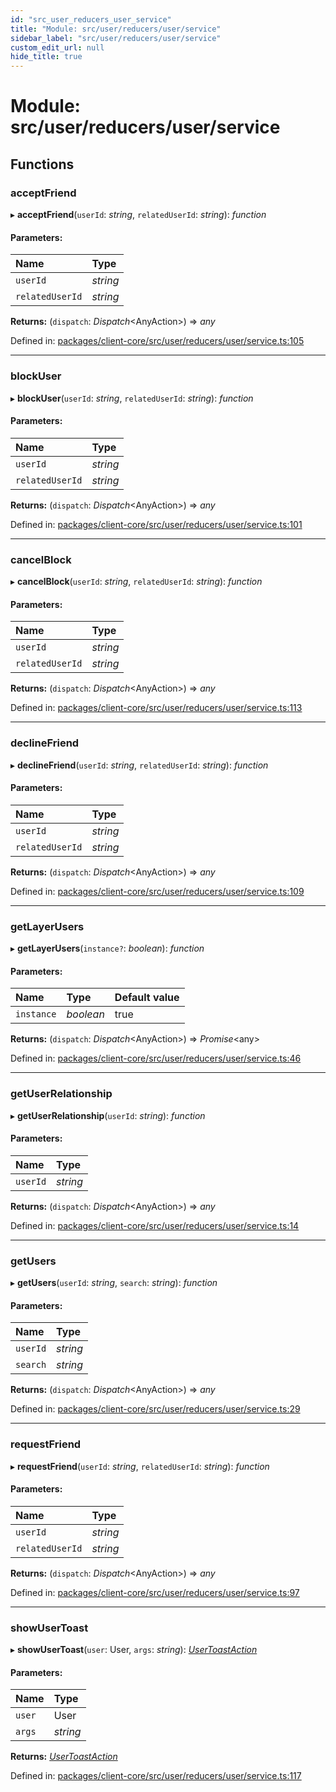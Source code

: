 ```yaml
---
id: "src_user_reducers_user_service"
title: "Module: src/user/reducers/user/service"
sidebar_label: "src/user/reducers/user/service"
custom_edit_url: null
hide_title: true
---
```


# Module: src/user/reducers/user/service

## Functions

### acceptFriend

▸ **acceptFriend**(`userId`: *string*, `relatedUserId`: *string*): *function*

#### Parameters:

| Name | Type |
| :------ | :------ |
| `userId` | *string* |
| `relatedUserId` | *string* |

**Returns:** (`dispatch`: *Dispatch*<AnyAction\>) => *any*

Defined in: [packages/client-core/src/user/reducers/user/service.ts:105](https://github.com/xr3ngine/xr3ngine/blob/2d83606b6/packages/client-core/src/user/reducers/user/service.ts#L105)

___

### blockUser

▸ **blockUser**(`userId`: *string*, `relatedUserId`: *string*): *function*

#### Parameters:

| Name | Type |
| :------ | :------ |
| `userId` | *string* |
| `relatedUserId` | *string* |

**Returns:** (`dispatch`: *Dispatch*<AnyAction\>) => *any*

Defined in: [packages/client-core/src/user/reducers/user/service.ts:101](https://github.com/xr3ngine/xr3ngine/blob/2d83606b6/packages/client-core/src/user/reducers/user/service.ts#L101)

___

### cancelBlock

▸ **cancelBlock**(`userId`: *string*, `relatedUserId`: *string*): *function*

#### Parameters:

| Name | Type |
| :------ | :------ |
| `userId` | *string* |
| `relatedUserId` | *string* |

**Returns:** (`dispatch`: *Dispatch*<AnyAction\>) => *any*

Defined in: [packages/client-core/src/user/reducers/user/service.ts:113](https://github.com/xr3ngine/xr3ngine/blob/2d83606b6/packages/client-core/src/user/reducers/user/service.ts#L113)

___

### declineFriend

▸ **declineFriend**(`userId`: *string*, `relatedUserId`: *string*): *function*

#### Parameters:

| Name | Type |
| :------ | :------ |
| `userId` | *string* |
| `relatedUserId` | *string* |

**Returns:** (`dispatch`: *Dispatch*<AnyAction\>) => *any*

Defined in: [packages/client-core/src/user/reducers/user/service.ts:109](https://github.com/xr3ngine/xr3ngine/blob/2d83606b6/packages/client-core/src/user/reducers/user/service.ts#L109)

___

### getLayerUsers

▸ **getLayerUsers**(`instance?`: *boolean*): *function*

#### Parameters:

| Name | Type | Default value |
| :------ | :------ | :------ |
| `instance` | *boolean* | true |

**Returns:** (`dispatch`: *Dispatch*<AnyAction\>) => *Promise*<any\>

Defined in: [packages/client-core/src/user/reducers/user/service.ts:46](https://github.com/xr3ngine/xr3ngine/blob/2d83606b6/packages/client-core/src/user/reducers/user/service.ts#L46)

___

### getUserRelationship

▸ **getUserRelationship**(`userId`: *string*): *function*

#### Parameters:

| Name | Type |
| :------ | :------ |
| `userId` | *string* |

**Returns:** (`dispatch`: *Dispatch*<AnyAction\>) => *any*

Defined in: [packages/client-core/src/user/reducers/user/service.ts:14](https://github.com/xr3ngine/xr3ngine/blob/2d83606b6/packages/client-core/src/user/reducers/user/service.ts#L14)

___

### getUsers

▸ **getUsers**(`userId`: *string*, `search`: *string*): *function*

#### Parameters:

| Name | Type |
| :------ | :------ |
| `userId` | *string* |
| `search` | *string* |

**Returns:** (`dispatch`: *Dispatch*<AnyAction\>) => *any*

Defined in: [packages/client-core/src/user/reducers/user/service.ts:29](https://github.com/xr3ngine/xr3ngine/blob/2d83606b6/packages/client-core/src/user/reducers/user/service.ts#L29)

___

### requestFriend

▸ **requestFriend**(`userId`: *string*, `relatedUserId`: *string*): *function*

#### Parameters:

| Name | Type |
| :------ | :------ |
| `userId` | *string* |
| `relatedUserId` | *string* |

**Returns:** (`dispatch`: *Dispatch*<AnyAction\>) => *any*

Defined in: [packages/client-core/src/user/reducers/user/service.ts:97](https://github.com/xr3ngine/xr3ngine/blob/2d83606b6/packages/client-core/src/user/reducers/user/service.ts#L97)

___

### showUserToast

▸ **showUserToast**(`user`: User, `args`: *string*): [*UserToastAction*](../interfaces/src_user_reducers_user_actions.usertoastaction.md)

#### Parameters:

| Name | Type |
| :------ | :------ |
| `user` | User |
| `args` | *string* |

**Returns:** [*UserToastAction*](../interfaces/src_user_reducers_user_actions.usertoastaction.md)

Defined in: [packages/client-core/src/user/reducers/user/service.ts:117](https://github.com/xr3ngine/xr3ngine/blob/2d83606b6/packages/client-core/src/user/reducers/user/service.ts#L117)

